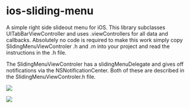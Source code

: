 ios-sliding-menu
============

A simple right side slideout menu for iOS. This library subclasses UITabBarViewController and uses .viewControllers for all data and callbacks. Absolutely no code is required to make this work simply copy SlidingMenuViewControler .h and .m into your project and read the instructions in the .h file.

The SlidingMenuViewControler has a slidingMenuDelegate and gives off notifications via the NSNotificationCenter. Both of these are described in the SlidingMenuViewControler.h file.

![](https://raw.github.com/gghoffman/sliding_view/master/screenshot1.png)

![](https://raw.github.com/gghoffman/sliding_view/master/screenshot2.png)
